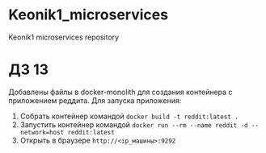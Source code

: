 # Keonik1_microservices
Keonik1 microservices repository


# ДЗ 13
Добавлены файлы в docker-monolith для создания контейнера с приложением реддита.
Для запуска приложения:
1. Собрать контейнер командой `docker build -t reddit:latest .`
2. Запустить контейнер командой `docker run --rm --name reddit -d --network=host reddit:latest`
3. Открыть в браузере `http://<ip_машины>:9292`
